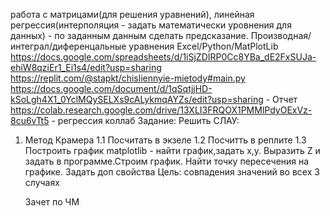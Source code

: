 работа с матрицами(для решения уравнений), линейная регрессия(интерполяция - задать математически уровнения для данных) - по заданным данным сделать предсказание. Производная/интеграл/диференцальные уравнения
Excel/Python/MatPlotLib
https://docs.google.com/spreadsheets/d/1iSjZDIRP0Cc8YBa_dE2FxSUJa-ehiW8qziEr1_Ei1s4/edit?usp=sharing
https://replit.com/@stapkt/chisliennyie-mietody#main.py
https://docs.google.com/document/d/1qSqtjjHD-kSoLgh4X1_0YclMQySELXs9cALykmqAYZs/edit?usp=sharing - Отчет
https://colab.research.google.com/drive/13XLI3FRQOX1PMMlPdyOExVz-8cu6vTt5 - регрессия коллаб
Задание: Решить СЛАУ:
1. Метод Крамера
   1.1 Посчитать в экзеле
   1.2 Посчитть в реплите
   1.3 Построить график matplotlib - найти график,задать x,y. Выразить Z и задать в программе.Строим график. Найти точку пересечения на графике. Задать доп свойства
Цель: совпадения значений во всех 3 случаях


   Зачет по ЧМ
